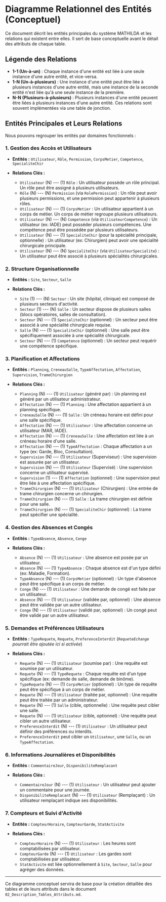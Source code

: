 # Diagramme Relationnel des Entités (Conceptuel)

Ce document décrit les entités principales du système MATHILDA et les relations qui existent entre elles. Il sert de base conceptuelle avant le détail des attributs de chaque table.

## Légende des Relations

*   **1-1 (Un-à-un)** : Chaque instance d\'une entité est liée à une seule instance d\'une autre entité, et vice-versa.
*   **1-N (Un-à-plusieurs)** : Une instance d\'une entité peut être liée à plusieurs instances d\'une autre entité, mais une instance de la seconde entité n\'est liée qu\'à une seule instance de la première.
*   **N-N (Plusieurs-à-plusieurs)** : Plusieurs instances d\'une entité peuvent être liées à plusieurs instances d\'une autre entité. Ces relations sont souvent implémentées via une table de jonction.

## Entités Principales et Leurs Relations

Nous pouvons regrouper les entités par domaines fonctionnels :

### 1. Gestion des Accès et Utilisateurs

*   **Entités :** `Utilisateur`, `Rôle`, `Permission`, `CorpsMetier`, `Competence`, `SpecialiteChir`

*   **Relations Clés :**
    *   `Utilisateur` (N) --- (1) `Rôle` : Un utilisateur possède un rôle principal. Un rôle peut être assigné à plusieurs utilisateurs.
    *   `Rôle` (N) --- (N) `Permission` (via `RolePermission`) : Un rôle peut avoir plusieurs permissions, et une permission peut appartenir à plusieurs rôles.
    *   `Utilisateur` (N) --- (1) `CorpsMetier` : Un utilisateur appartient à un corps de métier. Un corps de métier regroupe plusieurs utilisateurs.
    *   `Utilisateur` (N) --- (N) `Competence` (via `UtilisateurCompetence`) : Un utilisateur (ex: IADE) peut posséder plusieurs compétences. Une compétence peut être possédée par plusieurs utilisateurs.
    *   `Utilisateur` (N) --- (1) `SpecialiteChir` (pour la spécialité principale, optionnelle) : Un utilisateur (ex: Chirurgien) peut avoir une spécialité chirurgicale principale.
    *   `Utilisateur` (N) --- (N) `SpecialiteChir` (via `UtilisateurSpecialite`) : Un utilisateur peut être associé à plusieurs spécialités chirurgicales.

### 2. Structure Organisationnelle

*   **Entités :** `Site`, `Secteur`, `Salle`

*   **Relations Clés :**
    *   `Site` (1) --- (N) `Secteur` : Un site (hôpital, clinique) est composé de plusieurs secteurs d\'activité.
    *   `Secteur` (1) --- (N) `Salle` : Un secteur dispose de plusieurs salles (blocs opératoires, salles de consultation).
    *   `Secteur` (N) --- (1) `SpecialiteChir` (optionnel) : Un secteur peut être associé à une spécialité chirurgicale requise.
    *   `Salle` (N) --- (1) `SpecialiteChir` (optionnel) : Une salle peut être spécifiquement associée à une spécialité chirurgicale.
    *   `Secteur` (N) --- (1) `Competence` (optionnel) : Un secteur peut requérir une compétence spécifique.


### 3. Planification et Affectations

*   **Entités :** `Planning`, `CreneauSalle`, `TypeAffectation`, `Affectation`, `Supervision`, `TrameChirurgien`

*   **Relations Clés :**
    *   `Planning` (N) --- (1) `Utilisateur` (généré par) : Un planning est généré par un utilisateur administrateur.
    *   `Affectation` (N) --- (1) `Planning` : Une affectation appartient à un planning spécifique.
    *   `CreneauSalle` (N) --- (1) `Salle` : Un créneau horaire est défini pour une salle spécifique.
    *   `Affectation` (N) --- (1) `Utilisateur` : Une affectation concerne un utilisateur (MAR, IADE).
    *   `Affectation` (N) --- (1) `CreneauSalle` : Une affectation est liée à un créneau horaire d\'une salle.
    *   `Affectation` (N) --- (1) `TypeAffectation` : Chaque affectation a un type (ex: Garde, Bloc, Consultation).
    *   `Supervision` (N) --- (1) `Utilisateur` (Superviseur) : Une supervision est assurée par un utilisateur.
    *   `Supervision` (N) --- (1) `Utilisateur` (Supervisé) : Une supervision concerne un utilisateur supervisé.
    *   `Supervision` (1) --- (1) `Affectation` (optionnel) : Une supervision peut être liée à une affectation spécifique.
    *   `TrameChirurgien` (N) --- (1) `Utilisateur` (Chirurgien) : Une entrée de trame chirurgien concerne un chirurgien.
    *   `TrameChirurgien` (N) --- (1) `Salle` : La trame chirurgien est définie pour une salle.
    *   `TrameChirurgien` (N) --- (1) `SpecialiteChir` (optionnel) : La trame peut spécifier une spécialité.

### 4. Gestion des Absences et Congés

*   **Entités :** `TypeAbsence`, `Absence`, `Conge`

*   **Relations Clés :**
    *   `Absence` (N) --- (1) `Utilisateur` : Une absence est posée par un utilisateur.
    *   `Absence` (N) --- (1) `TypeAbsence` : Chaque absence est d\'un type défini (ex: Maladie, Formation).
    *   `TypeAbsence` (N) --- (1) `CorpsMetier` (optionnel) : Un type d\'absence peut être spécifique à un corps de métier.
    *   `Conge` (N) --- (1) `Utilisateur` : Une demande de congé est faite par un utilisateur.
    *   `Absence` (N) --- (1) `Utilisateur` (validée par, optionnel) : Une absence peut être validée par un autre utilisateur.
    *   `Conge` (N) --- (1) `Utilisateur` (validé par, optionnel) : Un congé peut être validé par un autre utilisateur.


### 5. Demandes et Préférences Utilisateurs

*   **Entités :** `TypeRequete`, `Requete`, `PreferenceInterdit` (*`RequeteEchange` pourrait être ajoutée ici si activée*)

*   **Relations Clés :**
    *   `Requete` (N) --- (1) `Utilisateur` (soumise par) : Une requête est soumise par un utilisateur.
    *   `Requete` (N) --- (1) `TypeRequete` : Chaque requête est d\'un type spécifique (ex: demande de salle, demande de binôme).
    *   `TypeRequete` (N) --- (1) `CorpsMetier` (optionnel) : Un type de requête peut être spécifique à un corps de métier.
    *   `Requete` (N) --- (1) `Utilisateur` (traitée par, optionnel) : Une requête peut être traitée par un administrateur.
    *   `Requete` (N) --- (1) `Salle` (cible, optionnelle) : Une requête peut cibler une salle.
    *   `Requete` (N) --- (1) `Utilisateur` (cible, optionnel) : Une requête peut cibler un autre utilisateur.
    *   `PreferenceInterdit` (N) --- (1) `Utilisateur` : Un utilisateur peut définir des préférences ou interdits.
    *   `PreferenceInterdit` peut cibler un `Utilisateur`, une `Salle`, ou un `TypeAffectation`.

### 6. Informations Journalières et Disponibilités

*   **Entités :** `CommentaireJour`, `DisponibiliteRemplacant`

*   **Relations Clés :**
    *   `CommentaireJour` (N) --- (1) `Utilisateur` : Un utilisateur peut ajouter un commentaire pour une journée.
    *   `DisponibiliteRemplacant` (N) --- (1) `Utilisateur` (Remplaçant) : Un utilisateur remplaçant indique ses disponibilités.

### 7. Compteurs et Suivi d\'Activité

*   **Entités :** `CompteurHoraire`, `CompteurGarde`, `StatActivite`

*   **Relations Clés :**
    *   `CompteurHoraire` (N) --- (1) `Utilisateur` : Les heures sont comptabilisées par utilisateur.
    *   `CompteurGarde` (N) --- (1) `Utilisateur` : Les gardes sont comptabilisées par utilisateur.
    *   `StatActivite` est liée optionnellement à `Site`, `Secteur`, `Salle` pour agréger des données.

---

Ce diagramme conceptuel servira de base pour la création détaillée des tables et de leurs attributs dans le document `02_Description_Tables_Attributs.md`. 